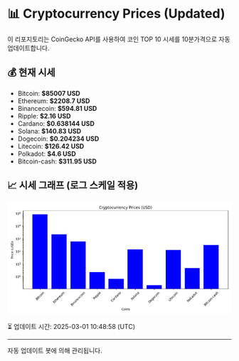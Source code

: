 
# 📊 Cryptocurrency Prices (Updated)

이 리포지토리는 CoinGecko API를 사용하여 코인 TOP 10 시세를 10분가격으로 자동 업데이트합니다.

## 💰 현재 시세
- Bitcoin: **$85007 USD**
- Ethereum: **$2208.7 USD**
- Binancecoin: **$594.81 USD**
- Ripple: **$2.16 USD**
- Cardano: **$0.638144 USD**
- Solana: **$140.83 USD**
- Dogecoin: **$0.204234 USD**
- Litecoin: **$126.42 USD**
- Polkadot: **$4.6 USD**
- Bitcoin-cash: **$311.95 USD**

## 📈 시세 그래프 (로그 스케일 적용)
![Crypto Prices](crypto_prices.png)

⏳ 업데이트 시간: 2025-03-01 10:48:58 (UTC)

---
자동 업데이트 봇에 의해 관리됩니다.
